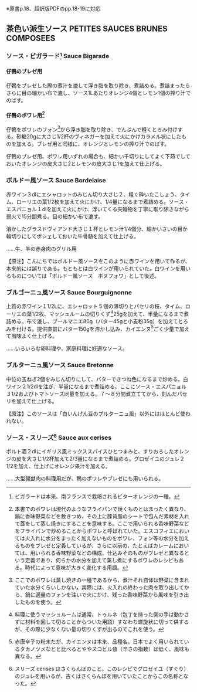 ※原書p.18、超訳版PDFのpp.18-19に対応

## 茶色い派生ソース PETITES SAUCES BRUNES COMPOSEES

### ソース・ビガラード[^2-1] Sauce Bigarade

[^2-1]: ビガラードは本来、南フランスで栽培されるビターオレンジの一種。

#### 仔鴨のブレゼ用

仔鴨をブレゼした際の煮汁を漉して浮き脂を取り除き、煮詰める。煮詰まったらさらに目の細かい布で漉し、ソース1Lあたりオレンジ4個とレモン1個の搾り汁でのばす。

#### 仔鴨のポワレ用[^2-2]

仔鴨をポワレのフォン[^2-3]から浮き脂を取り除き、でんぷんで軽くとろみ付けする。砂糖20gに大さじ1/2杯のヴィネガーを加えて火にかけカラメル状にしたものを加える。ブレゼ用と同様に、オレンジとレモンの搾り汁でのばす。

仔鴨のブレゼ用、ポワレ用いずれの場合も、細かい千切りにしてよく下茹でしておいたオレンジの皮大さじ2とレモンの皮大さじ1を加えて仕上げる。

[^2-2]: 本書でのポワレは現代のようなフライパンで焼くものとはまったく異なり、鍋に香味野菜などを敷きつめ、その上に豚背脂のシートで包んだ素材を入れて蓋をして蒸し焼きにすることを意味する。ここで用いられる香味野菜などをフライパンで炒めることからポワレと呼ばれていた。エスコフィエにおいては火入れに水分をまったく加えないものをポワレ、フォン等の水分を加えるものをブレゼと定義しているが、さらに以前の、たとえばカレームにおいては、用いられる香味野菜などの構成、仕込みそのものがブレゼと異なるという定義であり、何らかの水分を加えて蒸し煮にするポワレのレシピもある。時代によって意味が大きく変化する用語。

[^2-3]: ここでのポワレは蒸し焼きの一種であるから、煮汁それ自体は野菜に含まれていた水分くらいしかない。実際には、火入れの終わった肉を取り出してから、鍋に適量のフォンを注いで火にかけ、残った香味野菜から風味を引き出したものを使う。

### ボルドー風ソース Sauce Bordelaise

赤ワイン３dlにエシャロットのみじん切り大さじ２、粗く砕いたこしょう、タイム、ローリエの葉1/2枚を加えて火にかけ、1/4量になるまで煮詰める。ソース・エスパニョル１dlを加えて火にかけ、浮いてくる夾雑物を丁寧に取り除きながら弱火で15分間煮る。目の細かい布で漉す。

溶かしたグラスドヴィアンド大さじ１杯とレモン汁1/4個分、細かいさいの目か輪切りにしてポシェしておいた牛骨髄を加えて仕上げる。

……牛、羊の赤身肉のグリル用

【原注】こんにちではボルドー風ソースをこのように赤ワインを用いて作るが、本来的には誤りである。もともとは白ワインが用いられていた。白ワインを用いるものについては「ボルドー風ソース　ボヌフォワ」として後述。


### ブルゴーニュ風ソース Sauce Bourguignonne

上質の赤ワイン１1/2Lに、エシャロット５個の薄切りとパセリの枝、タイム、ローリエの葉1/2枚、マッシュルームの切りくず[^4]25gを加えて、半量になるまで煮詰める。布で漉し、ブールマニエ80g（バター45gと小麦粉35g）を加えてとろみを付ける。提供直前にバター150gを溶かし込み、カイエンヌ[^5]ごく少量で加えて風味よく仕上げる。

[^4]: 料理に使うマッシュルームは通常、トゥルネ（包丁を持った側の手は動かさずに材料を回して切ることからついた用語）すなわち螺旋状に切って供するが、その際に少なくない量の切りくずが出るのでこれを使う。

[^5]: 赤唐辛子の粉末だが、カイエンヌは本来、品種名。日本でよく用いられているタカノツメなどと比べるとややスコビル値（辛さの指数）は低く、風味も異なる。

……いろいろな卵料理や、家庭料理に好適なソース。



### ブルターニュ風ソース Sauce Bretonne

中位の玉ねぎ2個をみじん切りにして、バターできつね色になるまで炒める。白ワイン２1/2dlを注ぎ、半量になるまで煮詰める。ここにソース・エスパニョル３1/2およびトマトソース同量を加える。７〜８分間煮立ててから、刻んだパセリを加えて仕上げる。

【原注】このソースは「白いんげん豆のブルターニュ風」以外にはほとんど使われない。


### ソース・スリーズ[^6] Sauce aux cerises

ポルト酒２dlにイギリス風ミックススパイスひとつまみと、すりおろしたオレンジの皮を大さじ1/2杯加えて2/3量になるまで煮詰める。グロゼイユのジュレ２1/2を加え、仕上げにオレンジ果汁を加える。

……大型猟獣肉の料理用だが、鴨のポワレやブレゼにも用いられる。

[^6]: スリーズ cerises はさくらんぼのこと。このレシピでグロゼイユ（すぐり）のジュレを用いるが、古くはさくらんぼを用いていたことからこの名称となった。
